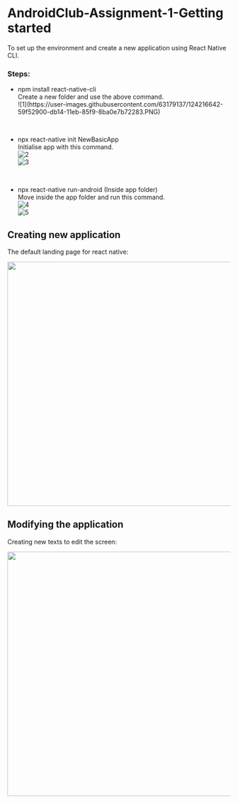 # AndroidClub-Assignment-1-Getting started

To set up the environment and create a new application using React Native CLI.

### Steps:
<ul>
  <li>npm install react-native-cli</li>
  Create a new folder and use the above command.<br>
  ![1](https://user-images.githubusercontent.com/63179137/124216642-59f52900-db14-11eb-85f9-8ba0e7b72283.PNG)


  <br><li>npx react-native init NewBasicApp</li>
  Initialise app with this command.<br>
  ![2](https://user-images.githubusercontent.com/63179137/124216511-1ac6d800-db14-11eb-8c54-ab30998e422a.PNG)
<br>
  ![3](https://user-images.githubusercontent.com/63179137/124216531-24504000-db14-11eb-9c22-ab0d0bf45fa6.PNG)

  <br><li>npx react-native run-android (Inside app folder)</li>
  Move inside the app folder and run this command. <br>
  ![4](https://user-images.githubusercontent.com/63179137/124216570-35994c80-db14-11eb-99c9-ed86d919ff0d.PNG)
<br>
  ![5](https://user-images.githubusercontent.com/63179137/124216590-3a5e0080-db14-11eb-917a-e6bdfd0675b7.PNG)

</ul>

## Creating new application

The default landing page for react native:

<img src="https://user-images.githubusercontent.com/63179137/124064031-af1c3680-da51-11eb-942e-fc91538441d5.jpeg" height="550">

## Modifying the application

Creating new texts to edit the screen:

<img src="https://user-images.githubusercontent.com/63179137/124064145-dbd04e00-da51-11eb-8c7b-489eeea8eb93.jpeg" height="550">
